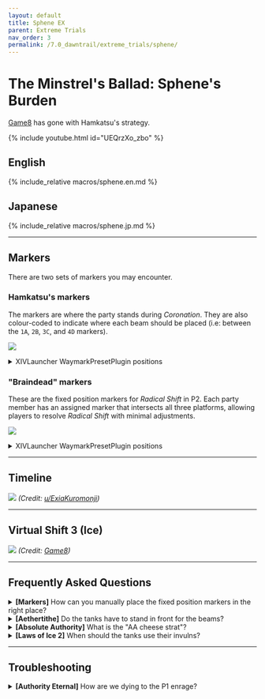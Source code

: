 ```yaml
---
layout: default
title: Sphene EX
parent: Extreme Trials
nav_order: 3
permalink: /7.0_dawntrail/extreme_trials/sphene/
---
```


# The Minstrel's Ballad: Sphene's Burden

[Game8](https://game8.jp/ff14/641571) has gone with Hamkatsu's strategy.

{% include youtube.html id="UEQrzXo_zbo" %}

## English

{% include_relative macros/sphene.en.md %}

## Japanese

{% include_relative macros/sphene.jp.md %}

---

## Markers

There are two sets of markers you may encounter.

### Hamkatsu's markers

The markers are where the party stands during *Coronation*. They are also
colour-coded to indicate where each beam should be placed (i.e: between the
`1A`, `2B`, `3C`, and `4D` markers).

![]({{site.baseurl}}/images/7.0_dawntrail/sphene/markers.jpg)
<details markdown=block>
<summary>XIVLauncher WaymarkPresetPlugin positions</summary>

```json
{
  "Name":"Sphene EX (Hamkatsu)",
  "MapID":1017,
  "A":{"X":100.0,"Y":0.0,"Z":81.375,"ID":0,"Active":true},
  "B":{"X":118.625,"Y":0.0,"Z":100.0,"ID":1,"Active":true},
  "C":{"X":100.0,"Y":0.0,"Z":118.625,"ID":2,"Active":true},
  "D":{"X":81.375,"Y":0.0,"Z":100.0,"ID":3,"Active":true},
  "One":{"X":118.625,"Y":0.0,"Z":81.375,"ID":4,"Active":true},
  "Two":{"X":118.625,"Y":0.0,"Z":118.625,"ID":5,"Active":true},
  "Three":{"X":81.375,"Y":0.0,"Z":118.625,"ID":6,"Active":true},
  "Four":{"X":81.375,"Y":0.0,"Z":81.375,"ID":7,"Active":true}
}
```

</details>

### "Braindead" markers

These are the fixed position markers for *Radical Shift* in P2. Each party
member has an assigned marker that intersects all three platforms, allowing
players to resolve *Radical Shift* with minimal adjustments.

![]({{site.baseurl}}/images/7.0_dawntrail/sphene/markers2.jpg)
<details markdown=block>
<summary>XIVLauncher WaymarkPresetPlugin positions</summary>

```json
{
  "Name":"Sphene EX (Braindead)",
  "MapID":1017,
  "A":{"X":108.7,"Y":0.0,"Z":86.7,"ID":0,"Active":true},
  "B":{"X":104.0,"Y":0.0,"Z":94.0,"ID":1,"Active":true},
  "C":{"X":108.0,"Y":0.0,"Z":98.0,"ID":2,"Active":true},
  "D":{"X":112.0,"Y":0.0,"Z":102.0,"ID":3,"Active":true},
  "One":{"X":91.3,"Y":0.0,"Z":86.7,"ID":4,"Active":true},
  "Two":{"X":96.0,"Y":0.0,"Z":94.0,"ID":5,"Active":true},
  "Three":{"X":92.0,"Y":0.0,"Z":98.0,"ID":6,"Active":true},
  "Four":{"X":88.0,"Y":0.0,"Z":102.0,"ID":7,"Active":true}
}
```

</details>

---

## Timeline
![](https://preview.redd.it/spoiler-7-1-ex3-timeline-v0-i330ioksqq0e1.png?width=1684&format=png&auto=webp&s=60dd46440cce5f601eefbbe5c39821d4130b6e3a)
*(Credit: [u/ExiaKuromonji](https://www.reddit.com/r/ffxiv/comments/1gqk8l3/spoiler_71_ex3_timeline/))*

---

## Virtual Shift 3 (Ice)
![]({{site.baseurl}}/images/7.0_dawntrail/sphene/ice_bridges.jpg)
*(Credit: [Game8](https://game8.jp/ff14/641571))*

---

## Frequently Asked Questions

<details markdown=block>
<summary>
  <b>[Markers]</b> How can you manually place the fixed position markers in the
  right place?
</summary>
<table>
  <tr>
    <td>
      <p>There are no visible markings at the start, however, the final arena
      has lines drawn on the ground that mark the three different platforms <em>(see the attached image)</em>.</p>
      <p>Once the fight has been cleared, you can then place markers at the
      appropriate places manually and save them for the next round.</p>
    </td>
    <td>
      <img src="{{site.baseurl}}/images/7.0_dawntrail/sphene/arena_lines.jpg">
    </td>
  </tr>
</table>
</details>

<details markdown=block>
<summary>
  <b>[Aethertithe]</b> Do the tanks have to stand in front for the beams?
</summary>
<table>
  <tr>
    <td>
      <p>No, the beams split their damage between all players hit, with no 
      consideration to who is in front.</p>
    </td>
  </tr>
</table>
</details>

<details markdown=block>
<summary>
  <b>[Absolute Authority]</b> What is the "AA cheese strat"?
</summary>
<table>
  <tr>
    <td>
      <p>"AA" is shorthard for <em>"Absolute Authority"</em>.</p>
      <p>The Flare markers in <em>Absolute Authority</em> have <em>very</em> 
      lenient falloff damage, so much so that with heavy mitigations, the 
      entire party can stay stacked together for the whole mechanic.</p>
      <p>This strat is more popular in English PF parties, and is done by 
      starting at the NE corner (as per Hamkatsu), but instead of turning into 
      the center of the arena, the whole party just follows the north wall and 
      ends up stacking in the NW corner.</p>
      {% include youtube.html id="8iYyBH3foik" %}
      <p>Note that <em>Absolute Authority</em> will <em>not</em> normally be 
      resolved this way in RF.</p>
    </td>
  </tr>
</table>
</details>

<details markdown=block>
<summary>
  <b>[Laws of Ice 2]</b> When should the tanks use their invulns?
</summary>
<table>
  <tr>
    <td>
      <p>The stack marker will pulse six times before resolving.</p>
      <p>The tanks should use their invulns <b>at the fifth pulse</b> to cover
      the last two hits.</p>
    </td>
  </tr>
</table>
</details>

---

## Troubleshooting

<details markdown=block>
<summary>
  <b>[Authority Eternal]</b> How are we dying to the P1 enrage?
</summary>
<table>
  <tr>
    <td>
      <p>The mechanic sequence after the Virtual Shift (Ice) phase goes:</p>
      <ol>
        <li><em>Prosecution of War</em> (tankbusters)</li>
        <li><em>Royal Domain</em> (raid-wide damage)</li>
        <li><em>Legitimate Force</em> (half-room E/W cleaves)</li>
        <li><em>Royal Domain</em> (raid-wide damage)</li>
        <li><em>Authority Eternal</em> (P1 enrage)</li>
      </ol>
      <p>This whole sequence lasts a minute- <b>however, this is interrupted,
      and goes straight to Authority Eternal when the boss goes below 2.0% HP.</b></p>
      <p>The danger is that <em>Authority Eternal</em> is pushed, but the 
      party has weakened members, or doesn't have the ability to burst down 
      the boss's HP to 0.1% before <em>Authority Eternal</em> resolves, 
      leading to a wipe.</p>
      <p>For that reason, if the party was struggling earlier, it may be 
      worth considering holding damage or building resources for 
      <em>Authority Eternal</em>. Also note that if the boss's is pushed below
      2.0% HP in the middle of a mechanic, the mechanic will complete before 
      starting <em>Authority Eternal</em>.</p>
    </td>
  </tr>
</table>
</details>

<script data-goatcounter="https://xivjpraids.goatcounter.com/count"
        async src="//gc.zgo.at/count.js"></script>
